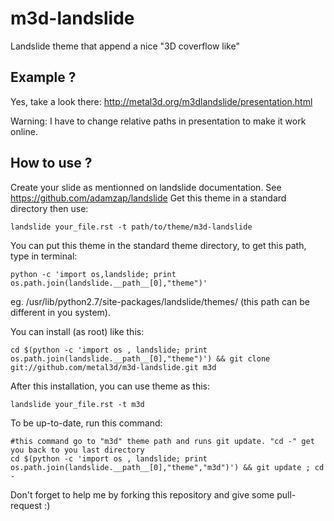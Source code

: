 m3d-landslide
=============

Landslide theme that append a nice "3D coverflow like"

Example ?
---------
Yes, take a look there: http://metal3d.org/m3dlandslide/presentation.html

Warning: I have to change relative paths in presentation to make it work online.


How to use ?
------------

Create your slide as mentionned on landslide documentation. See https://github.com/adamzap/landslide
Get this theme in a standard directory then use:

    landslide your_file.rst -t path/to/theme/m3d-landslide

You can put this theme in the standard theme directory, to get this path, type in terminal:

    python -c 'import os,landslide; print os.path.join(landslide.__path__[0],"theme")'

eg. /usr/lib/python2.7/site-packages/landslide/themes/ (this path can be different in you system). 

You can install (as root) like this:

    cd $(python -c 'import os , landslide; print os.path.join(landslide.__path__[0],"theme")') && git clone git://github.com/metal3d/m3d-landslide.git m3d

After this installation, you can use theme as this:

    landslide your_file.rst -t m3d

To be up-to-date, run this command:

    #this command go to "m3d" theme path and runs git update. "cd -" get you back to you last directory
    cd $(python -c 'import os , landslide; print os.path.join(landslide.__path__[0],"theme","m3d")') && git update ; cd -

Don't forget to help me by forking this repository and give some pull-request :)


